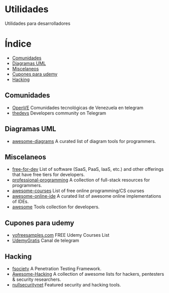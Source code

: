 # Utilidades
Utilidades para desarrolladores

Índice
=================

   * [Comunidades](#comunidades)
   * [Diagramas UML](#diagramas-uml)
   * [Miscelaneos](#miscelaneos)
   * [Cupones para udemy](#cupones-para-udemy)
   * [Hacking](#hacking)


## Comunidades
 
  * [OpenVE](https://github.com/OpenVE/comunidades-en-telegram) Comunidades tecnológicas de Venezuela en telegram
  * [thedevs](https://thedevs.network/) Developers community on Telegram

## Diagramas UML

  * [awesome-diagrams](https://github.com/robbie-cao/awesome-diagrams) A curated list of diagram tools for programmers.

## Miscelaneos

  * [free-for-dev](https://github.com/ripienaar/free-for-dev) List of software (SaaS, PaaS, IaaS, etc.) and other offerings that have free tiers for developers.
  * [professional-programming](https://github.com/charlax/professional-programming) A collection of full-stack resources for programmers.
  * [awesome-courses](https://github.com/fffaraz/awesome-courses) List of free online programming/CS courses
  * [awesome-online-ide](https://github.com/styfle/awesome-online-ide) A curated list of awesome online implementations of IDEs.
  * [awesome](https://github.com/sindresorhus/awesome) Tools collection for developers.

## Cupones para udemy

  * [yofreesamples.com](https://yofreesamples.com/courses/free-discounted-udemy-courses-list/) FREE Udemy Courses List
  * [UdemyGratis](https://t.me/UdemyGratis) Canal de telegram

## Hacking

  * [fsociety](https://github.com/Manisso/fsociety) A Penetration Testing Framework.
  * [Awesome-Hacking](https://github.com/Hack-with-Github/Awesome-Hacking) A collection of awesome lists for hackers, pentesters & security researchers.
  * [nullsecuritynet](https://github.com/nullsecuritynet/tools) Featured security and hacking tools.
